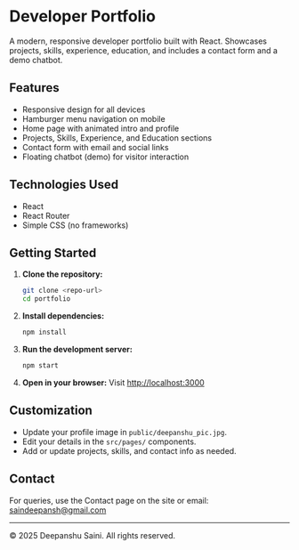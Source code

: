 # Developer Portfolio

A modern, responsive developer portfolio built with React. Showcases projects, skills, experience, education, and includes a contact form and a demo chatbot.

## Features
- Responsive design for all devices
- Hamburger menu navigation on mobile
- Home page with animated intro and profile
- Projects, Skills, Experience, and Education sections
- Contact form with email and social links
- Floating chatbot (demo) for visitor interaction

## Technologies Used
- React
- React Router
- Simple CSS (no frameworks)

## Getting Started

1. **Clone the repository:**
   ```bash
   git clone <repo-url>
   cd portfolio
   ```
2. **Install dependencies:**
   ```bash
   npm install
   ```
3. **Run the development server:**
   ```bash
   npm start
   ```
4. **Open in your browser:**
   Visit [http://localhost:3000](http://localhost:3000)

## Customization
- Update your profile image in `public/deepanshu_pic.jpg`.
- Edit your details in the `src/pages/` components.
- Add or update projects, skills, and contact info as needed.

## Contact
For queries, use the Contact page on the site or email: saindeepansh@gmail.com

---

© 2025 Deepanshu Saini. All rights reserved. 